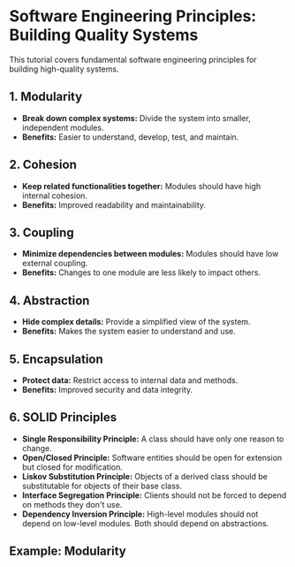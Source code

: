 # Software Engineering Principles: Building Quality Systems

This tutorial covers fundamental software engineering principles for building high-quality systems.

## 1. Modularity

* **Break down complex systems:** Divide the system into smaller, independent modules.
* **Benefits:** Easier to understand, develop, test, and maintain.

## 2. Cohesion

* **Keep related functionalities together:**  Modules should have high internal cohesion.
* **Benefits:**  Improved readability and maintainability.

## 3. Coupling

* **Minimize dependencies between modules:**  Modules should have low external coupling.
* **Benefits:**  Changes to one module are less likely to impact others.

## 4. Abstraction

* **Hide complex details:**  Provide a simplified view of the system.
* **Benefits:**  Makes the system easier to understand and use.

## 5. Encapsulation

* **Protect data:**  Restrict access to internal data and methods.
* **Benefits:**  Improved security and data integrity.

## 6. SOLID Principles

* **Single Responsibility Principle:** A class should have only one reason to change.
* **Open/Closed Principle:** Software entities should be open for extension but closed for modification.
* **Liskov Substitution Principle:** Objects of a derived class should be substitutable for objects of their base class.
* **Interface Segregation Principle:**  Clients should not be forced to depend on methods they don't use.
* **Dependency Inversion Principle:** High-level modules should not depend on low-level modules. Both should depend on abstractions.

## Example: Modularity
